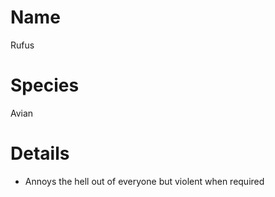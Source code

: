 # Name

Rufus

# Species

Avian

# Details

* Annoys the hell out of everyone but violent when required